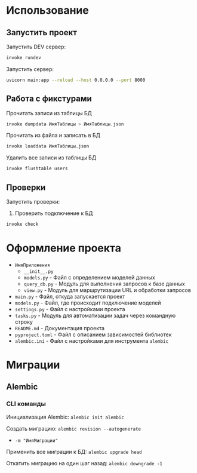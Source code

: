 # Использование

## Запустить проект

Запустить DEV сервер:

```bash
invoke rundev
```

Запустить сервер:

```bash
uvicorn main:app --reload --host 0.0.0.0 --port 8000
```

## Работа с фикстурами

Прочитать записи из таблицы БД

```bash
invoke dumpdata ИмяТаблицы > ИмяТаблицы.json
```

Прочитать из файла и записать в БД

```bash
invoke loaddata ИмяТаблицы.json
```

Удалить все записи из таблицы БД

```bash
invoke flushtable users
```

## Проверки

Запустить проверки:

1. Проверить подключение к БД

```bash
invoke check
```

# Оформление проекта

-   `ИмяПриложения`
    -   `__init__.py`
    -   `models.py` - Файл с определением моделей данных
    -   `query_db.py` - Модуль для выполнения запросов к базе данных
    -   `view.py` - Модуль для маршрутизации URL и обработки запросов
-   `main.py` - Файл, откуда запускается проект
-   `models.py` - Файл, где происходит подключение моделей
-   `settings.py` - Файл с настройками проекта
-   `tasks.py` - Модуль для автоматизации задач через командную строку
-   `README.md` - Документация проекта
-   `pyproject.toml` - Файл с описанием зависимостей библиотек
-   `alembic.ini` - Файл с настройками для инструмента `alembic`

# Миграции

## Alembic

### CLI команды

Инициализация Alembic: `alembic init alembic`

Создать миграцию: `alembic revision --autogenerate`

-   `-m "ИмяМиграции"`

Применить все миграции к БД: `alembic upgrade head`

Откатить миграцию на один шаг назад: `alembic downgrade -1`

